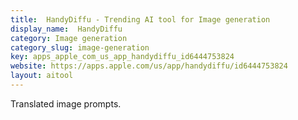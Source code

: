 ```yaml
---
title:  HandyDiffu - Trending AI tool for Image generation
display_name:  HandyDiffu
category: Image generation
category_slug: image-generation
key: apps_apple_com_us_app_handydiffu_id6444753824
website: https://apps.apple.com/us/app/handydiffu/id6444753824
layout: aitool
---
```


Translated image prompts.
